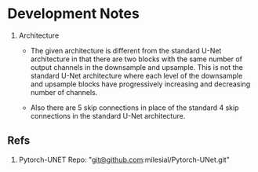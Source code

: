 # Development Notes

1. Architecture
    - The given architecture is different from the standard U-Net architecture
    in that there are two blocks with the same number of output channels
    in the downsample and upsample. This is not the standard U-Net architecture
    where each level of the downsample and upsample blocks have progressively
    increasing and decreasing number of channels.

    - Also there are 5 skip connections in place of the standard 4 skip connections in the standard U-Net architecture.

## Refs

1. Pytorch-UNET Repo: "git@github.com:milesial/Pytorch-UNet.git"
